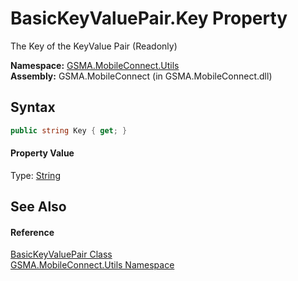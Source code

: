 BasicKeyValuePair.Key Property
==============================
The Key of the KeyValue Pair (Readonly)

**Namespace:** [GSMA.MobileConnect.Utils][1]  
**Assembly:** GSMA.MobileConnect (in GSMA.MobileConnect.dll)

Syntax
------

```csharp
public string Key { get; }
```

#### Property Value
Type: [String][2]

See Also
--------

#### Reference
[BasicKeyValuePair Class][3]  
[GSMA.MobileConnect.Utils Namespace][1]  

[1]: ../README.md
[2]: http://msdn.microsoft.com/en-us/library/s1wwdcbf
[3]: README.md
[4]: ../../_icons/Help.png